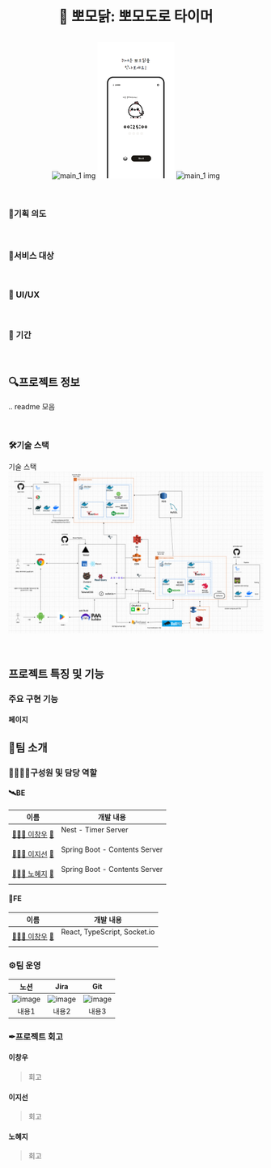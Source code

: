 <h1 style="text-align: center;">🐥 뽀모닭: 뽀모도로 타이머</h1>

<div style="display:flex; flex-flow: row wrap; justify-content:center; gap:6px;">
</div>

<p align="center" width="100%">
<img src="https://d2quahb2ygxiv.cloudfront.net/c6b6dc92b5b1ca2b81459.png" alt="main_1 img" width="30%"/>
<img src="./images/1.png" alt="main_1 img" width="30%"/>
<img src="https://d2quahb2ygxiv.cloudfront.net/6b6dc92b5b1ca2b81459a.png" alt="main_1 img" width="30%" />
</p>

<br>

### 🤔기획 의도

> ####

<br>

### 🎯서비스 대상

<br>

### 🎨 UI/UX

<br>

### 📅 기간

> ####

<br>

## 🔍프로젝트 정보

.. readme 모음

<br>

### 🛠기술 스택

기술 스택
![기술스택](./images/architecture.png)

<br>

## 프로젝트 특징 및 기능

### 주요 구현 기능

#### 페이지

## 🤝팀 소개

### 🙋‍♂️🙋‍♀️구성원 및 담당 역할

#### 🛰BE

| 이름                                                                      | 개발 내용                                 |
| ------------------------------------------------------------------------- | ----------------------------------------- |
| [👨🏻‍💻 이창우](https://github.com/woo3145) [📧](mailto:lcwoo3145@gmail.com)  | Nest - Timer Server<br /><br />           |
| [👨🏻‍💻 이지선](https://github.com/js1171) [📧](mailto:bhd1171@naver.com)     | Spring Boot - Contents Server<br /><br /> |
| [👩🏻‍💻 노혜지](https://github.com/HyeJiRoh) [📧](mailto:shgpwl509@naver.com) | Spring Boot - Contents Server<br /><br /> |

#### 🌈FE

| 이름                                                                     | 개발 내용                                |
| ------------------------------------------------------------------------ | ---------------------------------------- |
| [👨🏻‍💻 이창우](https://github.com/woo3145) [📧](mailto:lcwoo3145@gmail.com) | React, TypeScript, Socket.io<br /><br /> |

### ⚙팀 운영

|    노션    |    Jira    |    Git     |
| :--------: | :--------: | :--------: |
| ![image]() | ![image]() | ![image]() |
|   내용1    |   내용2    |   내용3    |

### ✒프로젝트 회고

#### 이창우

> 회고

#### 이지선

> 회고

#### 노혜지

> 회고
